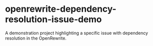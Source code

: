 # openrewrite-dependency-resolution-issue-demo
A demonstration project highlighting a specific issue with dependency resolution in the OpenRewrite.
